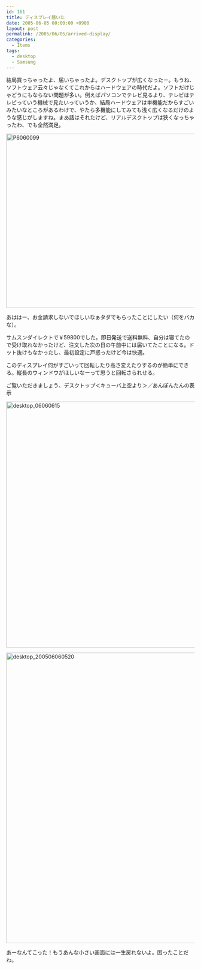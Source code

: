 ```yaml
---
id: 161
title: ディスプレイ届いた
date: 2005-06-05 00:00:00 +0900
layout: post
permalink: /2005/06/05/arrived-display/
categories:
  - Items
tags:
  - desktop
  - Samsung
---
```

結局買っちゃったよ、届いちゃったよ。デスクトップが広くなったー。もうね、ソフトウェア云々じゃなくてこれからはハードウェアの時代だよ。ソフトだけじゃどうにもならない問題が多い。例えばパソコンでテレビ見るより、テレビはテレビっていう機械で見たいっていうか、結局ハードウェアは単機能だからすごいみたいなところがあるわけで、やたら多機能にしてみても浅く広くなるだけのような感じがしますね。まあ話はそれたけど、リアルデスクトップは狭くなっちゃったわ、でも全然満足。

[<img src="http://monta.ampomtan.com/wp-content/uploads/sites/6/2005/06/P6060099-620x465.jpg" alt="P6060099" width="620" height="465" class="alignnone size-medium wp-image-2358" />](http://monta.ampomtan.com/wp-content/uploads/sites/6/2005/06/P6060099.jpg)

<!--more-->

あははー、お金請求しないでほしいなぁタダでもらったことにしたい（何をバカな）。
  
サムスンダイレクトで￥59800でした。即日発送で送料無料、自分は寝てたので受け取れなかったけど、注文した次の日の午前中には届いてたことになる。ドット抜けもなかったし、最初設定に戸惑ったけど今は快適。

このディスプレイ何がすごいって回転したり高さ変えたりするのが簡単にできる。縦長のウィンドウがほしいなーって思うと回転さられせる。
  
ご覧いただきましょう、デスクトップ＜キューバ上空より＞／あんぽんたんの表示

[<img src="http://monta.ampomtan.com/wp-content/uploads/sites/6/2005/06/desktop_06060615-968x1024.jpg" alt="desktop_06060615" width="620" height="656" class="alignnone size-large wp-image-2360" />](http://monta.ampomtan.com/wp-content/uploads/sites/6/2005/06/desktop_06060615.jpg)
  
[<img src="http://monta.ampomtan.com/wp-content/uploads/sites/6/2005/06/desktop_200506060520-819x1024.jpg" alt="desktop_200506060520" width="620" height="775" class="alignnone size-large wp-image-2359" />](http://monta.ampomtan.com/wp-content/uploads/sites/6/2005/06/desktop_200506060520.jpg)

あーなんてこった！もうあんな小さい画面には一生戻れないよ。困ったことだわ。
